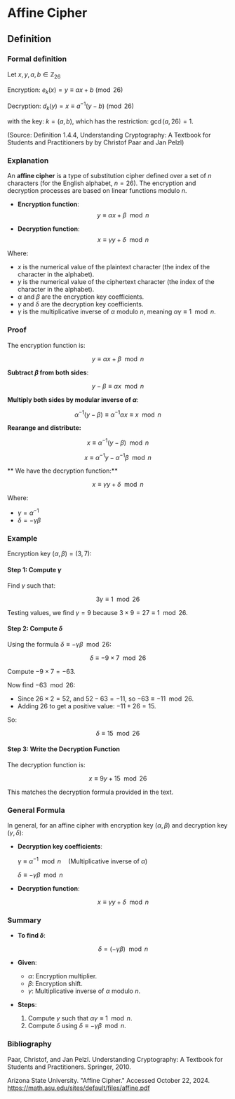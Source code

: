 # Affine Cipher

## Definition
### Formal definition

Let $x,y,a,b\in\mathbb{Z}_{26}$

Encryption: $e_k(x)=y\equiv ax+b \pmod{26}$

Decryption: $d_k(y)=x\equiv a^{-1}(y-b) \pmod{26}$

with the key: $k=(a,b)$, which has the restriction: $\gcd(a,26)=1$.

(Source: Definition 1.4.4, Understanding Cryptography: A Textbook for Students and Practitioners by by Christof Paar and Jan Pelzl)

### Explanation
An **affine cipher** is a type of substitution cipher defined over a set of $n$ characters (for the English alphabet, $n=26$). The encryption and decryption processes are based on linear functions modulo $n$.

- **Encryption function**:
  $$y \equiv \alpha x + \beta \mod n$$
  
- **Decryption function**:
  $$x \equiv \gamma y + \delta \mod n$$
  
Where:
- $x$ is the numerical value of the plaintext character (the index of the character in the alphabet).
- $y$ is the numerical value of the ciphertext character (the index of the character in the alphabet).
- $\alpha$ and $\beta$ are the encryption key coefficients.
- $\gamma$ and $\delta$ are the decryption key coefficients.
- $\gamma$ is the multiplicative inverse of $\alpha$ modulo $n$, meaning $\alpha \gamma \equiv 1 \mod n$.

### Proof

The encryption function is:

$$y \equiv \alpha x + \beta \mod n$$

**Subtract $\beta$ from both sides**:

$$y - \beta \equiv \alpha x \mod n$$

**Multiply both sides by modular inverse of $\alpha$**:

$$\alpha^{-1} (y - \beta) \equiv \alpha^{-1} \alpha x \equiv x \mod n$$

**Rearange and distribute:**

$$x \equiv \alpha^{-1} (y - \beta) \mod n$$

$$x \equiv \alpha^{-1}y - \alpha^{-1}\beta \mod n$$

** We have the decryption function:**

$$x \equiv \gamma y + \delta \mod n$$

Where:
- $\gamma = \alpha^{-1}$
- $\delta = -\gamma \beta$

### Example 

Encryption key $(\alpha, \beta) = (3, 7)$:

#### Step 1: Compute $\gamma$

Find $\gamma$ such that:

$$3 \gamma \equiv 1 \mod 26$$

Testing values, we find $\gamma = 9$ because $3 \times 9 = 27 \equiv 1 \mod 26$.

#### Step 2: Compute $\delta$

Using the formula $\delta \equiv -\gamma \beta \mod 26$:

$$\delta \equiv -9 \times 7 \mod 26$$

Compute $-9 \times 7 = -63$.

Now find $-63 \mod 26$:

- Since $26 \times 2 = 52$, and $52 - 63 = -11$, so $-63 \equiv -11 \mod 26$.
- Adding $26$ to get a positive value: $-11 + 26 = 15$.

So:

$$\delta \equiv 15 \mod 26$$

#### Step 3: Write the Decryption Function

The decryption function is:

$$x \equiv 9 y + 15 \mod 26$$

This matches the decryption formula provided in the text.

### General Formula

In general, for an affine cipher with encryption key $(\alpha, \beta)$ and decryption key $(\gamma, \delta)$:

- **Decryption key coefficients**:

  $\gamma \equiv \alpha^{-1} \mod n \quad \text{(Multiplicative inverse of } \alpha)$
  
  $\delta \equiv -\gamma \beta \mod n$

- **Decryption function**:

  $$x \equiv \gamma y + \delta \mod n$$

### Summary

- **To find $\delta$**:

  $$\delta = (-\gamma \beta) \mod n$$

- **Given**:

  - $\alpha$: Encryption multiplier.
  - $\beta$: Encryption shift.
  - $\gamma$: Multiplicative inverse of $\alpha$ modulo $n$.

- **Steps**:

  1. Compute $\gamma$ such that $\alpha \gamma \equiv 1 \mod n$.
  2. Compute $\delta$ using $\delta \equiv -\gamma \beta \mod n$.
  
### Bibliography
Paar, Christof, and Jan Pelzl. Understanding Cryptography: A Textbook for Students and Practitioners. Springer, 2010.

Arizona State University. "Affine Cipher." Accessed October 22, 2024. https://math.asu.edu/sites/default/files/affine.pdf
